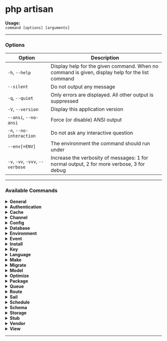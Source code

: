 # php artisan

**Usage:**  
`command [options] [arguments]`

---

### Options

| Option                       | Description                                                                                   |
|------------------------------|-----------------------------------------------------------------------------------------------|
| `-h`, `--help`               | Display help for the given command. When no command is given, display help for the list command|
| `--silent`                   | Do not output any message                                                                     |
| `-q`, `--quiet`              | Only errors are displayed. All other output is suppressed                                     |
| `-V`, `--version`            | Display this application version                                                              |
| `--ansi`, `--no-ansi`        | Force (or disable) ANSI output                                                                |
| `-n`, `--no-interaction`     | Do not ask any interactive question                                                           |
| `--env[=ENV]`                | The environment the command should run under                                                  |
| `-v`, `-vv`, `-vvv`, `--verbose` | Increase the verbosity of messages: 1 for normal output, 2 for more verbose, 3 for debug   |

---

### Available Commands

<details>
<summary><strong>General</strong></summary>

- **about** — Display basic information about your application  
- **clear-compiled** — Remove the compiled class file  
- **completion** — Dump the shell completion script  
- **db** — Start a new database CLI session  
- **docs** — Access the Laravel documentation  
- **down** — Put the application into maintenance / demo mode  
- **env** — Display the current framework environment  
- **help** — Display help for a command  
- **inspire** — Display an inspiring quote  
- **list** — List commands  
- **migrate** — Run the database migrations  
- **optimize** — Cache framework bootstrap, configuration, and metadata to increase performance  
- **pail** — Tails the application logs  
- **serve** — Serve the application on the PHP development server  
- **test** — Run the application tests  
- **tinker** — Interact with your application  
- **up** — Bring the application out of maintenance mode  
</details>

<details>
<summary><strong>Authentication</strong></summary>

- **auth**  
- **auth:clear-resets** — Flush expired password reset tokens  
</details>

<details>
<summary><strong>Cache</strong></summary>

- **cache**  
- **cache:clear** — Flush the application cache  
- **cache:forget** — Remove an item from the cache  
- **cache:prune-stale-tags** — Prune stale cache tags from the cache (Redis only)  
</details>

<details>
<summary><strong>Channel</strong></summary>

- **channel**  
- **channel:list** — List all registered private broadcast channels  
</details>

<details>
<summary><strong>Config</strong></summary>

- **config**  
- **config:cache** — Create a cache file for faster configuration loading  
- **config:clear** — Remove the configuration cache file  
- **config:publish** — Publish configuration files to your application  
- **config:show** — Display all of the values for a given configuration file or key  
</details>

<details>
<summary><strong>Database</strong></summary>

- **db**  
- **db:monitor** — Monitor the number of connections on the specified database  
- **db:seed** — Seed the database with records  
- **db:show** — Display information about the given database  
- **db:table** — Display information about the given database table  
- **db:wipe** — Drop all tables, views, and types  
</details>

<details>
<summary><strong>Environment</strong></summary>

- **env**  
- **env:decrypt** — Decrypt an environment file  
- **env:encrypt** — Encrypt an environment file  
</details>

<details>
<summary><strong>Event</strong></summary>

- **event:cache** — Discover and cache the application's events and listeners  
- **event:clear** — Clear all cached events and listeners  
- **event:list** — List the application's events and listeners  
</details>

<details>
<summary><strong>Install</strong></summary>

- **install:api** — Create an API routes file and install Laravel Sanctum or Laravel Passport  
- **install:broadcasting** — Create a broadcasting channel routes file  
</details>

<details>
<summary><strong>Key</strong></summary>

- **key:generate** — Set the application key  
</details>

<details>
<summary><strong>Language</strong></summary>

- **lang:publish** — Publish all language files that are available for customization  
</details>

<details>
<summary><strong>Make</strong></summary>

- **make:cache-table** — Create a migration for the cache database table  
- **make:cast** — Create a new custom Eloquent cast class  
- **make:channel** — Create a new channel class  
- **make:class** — Create a new class  
- **make:command** — Create a new Artisan command  
- **make:component** — Create a new view component class  
- **make:controller** — Create a new controller class  
- **make:enum** — Create a new enum  
- **make:event** — Create a new event class  
- **make:exception** — Create a new custom exception class  
- **make:factory** — Create a new model factory  
- **make:interface** — Create a new interface  
- **make:job** — Create a new job class  
- **make:job-middleware** — Create a new job middleware class  
- **make:listener** — Create a new event listener class  
- **make:mail** — Create a new email class  
- **make:middleware** — Create a new HTTP middleware class  
- **make:migration** — Create a new migration file  
- **make:model** — Create a new Eloquent model class  
- **make:notification** — Create a new notification class  
- **make:notifications-table** — Create a migration for the notifications table  
- **make:observer** — Create a new observer class  
- **make:policy** — Create a new policy class  
- **make:provider** — Create a new service provider class  
- **make:queue-batches-table** — Create a migration for the batches database table  
- **make:queue-failed-table** — Create a migration for the failed queue jobs database table  
- **make:queue-table** — Create a migration for the queue jobs database table  
- **make:request** — Create a new form request class  
- **make:resource** — Create a new resource  
- **make:rule** — Create a new validation rule  
- **make:scope** — Create a new scope class  
- **make:seeder** — Create a new seeder class  
- **make:session-table** — Create a migration for the session database table  
- **make:test** — Create a new test class  
- **make:trait** — Create a new trait  
- **make:view** — Create a new view  
</details>

<details>
<summary><strong>Migrate</strong></summary>

- **migrate:fresh** — Drop all tables and re-run all migrations  
- **migrate:install** — Create the migration repository  
- **migrate:refresh** — Reset and re-run all migrations  
- **migrate:reset** — Rollback all database migrations  
- **migrate:rollback** — Rollback the last database migration  
- **migrate:status** — Show the status of each migration  
</details>

<details>
<summary><strong>Model</strong></summary>

- **model:prune** — Prune models that are no longer needed  
- **model:show** — Show information about an Eloquent model  
</details>

<details>
<summary><strong>Optimize</strong></summary>

- **optimize:clear** — Remove the cached bootstrap files  
</details>

<details>
<summary><strong>Package</strong></summary>

- **package:discover** — Rebuild the cached package manifest  
</details>

<details>
<summary><strong>Queue</strong></summary>

- **queue:clear** — Delete all of the jobs from the specified queue  
- **queue:failed** — List all of the failed queue jobs  
- **queue:flush** — Flush all of the failed queue jobs  
- **queue:forget** — Delete a failed queue job  
- **queue:listen** — Listen to a given queue  
- **queue:monitor** — Monitor the size of the specified queues  
- **queue:prune-batches** — Prune stale entries from the batches database  
- **queue:prune-failed** — Prune stale entries from the failed jobs table  
- **queue:restart** — Restart queue worker daemons after their current job  
- **queue:retry** — Retry a failed queue job  
- **queue:retry-batch** — Retry the failed jobs for a batch  
- **queue:work** — Start processing jobs on the queue as a daemon  
</details>

<details>
<summary><strong>Route</strong></summary>

- **route:cache** — Create a route cache file for faster route registration  
- **route:clear** — Remove the route cache file  
- **route:list** — List all registered routes  
</details>

<details>
<summary><strong>Sail</strong></summary>

- **sail:add** — Add a service to an existing Sail installation  
- **sail:install** — Install Laravel Sail's default Docker Compose file  
- **sail:publish** — Publish the Laravel Sail Docker files  
</details>

<details>
<summary><strong>Schedule</strong></summary>

- **schedule:clear-cache** — Delete the cached mutex files created by scheduler  
- **schedule:interrupt** — Interrupt the current schedule run  
- **schedule:list** — List all scheduled tasks  
- **schedule:run** — Run the scheduled commands  
- **schedule:test** — Run a scheduled command  
- **schedule:work** — Start the schedule worker  
</details>

<details>
<summary><strong>Schema</strong></summary>

- **schema:dump** — Dump the given database schema  
</details>

<details>
<summary><strong>Storage</strong></summary>

- **storage:link** — Create the symbolic links configured for the application  
- **storage:unlink** — Delete existing symbolic links configured for the application  
</details>

<details>
<summary><strong>Stub</strong></summary>

- **stub:publish** — Publish all stubs that are available for customization  
</details>

<details>
<summary><strong>Vendor</strong></summary>

- **vendor:publish** — Publish any publishable assets from vendor packages  
</details>

<details>
<summary><strong>View</strong></summary>

- **view:cache** — Compile all of the application's Blade templates  
- **view:clear** — Clear all compiled view files  
</details>

---
